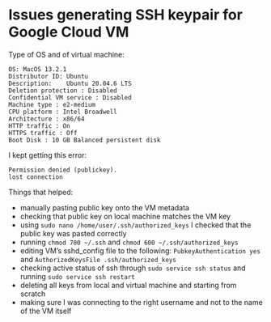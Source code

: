 # Issues generating SSH keypair for Google Cloud VM

Type of OS and of virtual machine:

    OS: MacOS 13.2.1
    Distributor ID: Ubuntu
    Description:	Ubuntu 20.04.6 LTS
    Deletion protection : Disabled
    Confidential VM service : Disabled 
    Machine type : e2-medium
    CPU platform : Intel Broadwell
    Architecture : x86/64
    HTTP traffic : On 
    HTTPS traffic : Off
    Boot Disk : 10 GB Balanced persistent disk


I kept getting this error: 

    Permission denied (publickey).
    lost connection

Things that helped: 

- manually pasting public key onto the VM metadata
- checking that public key on local machine matches the VM key 
- using `sudo nano /home/user/.ssh/authorized_keys` I checked that the public key was pasted correctly
- running `chmod 700 ~/.ssh` and `chmod 600 ~/.ssh/authorized_keys`
- editing VM’s sshd_config file to the following:  `PubkeyAuthentication yes`  and  `AuthorizedKeysFile .ssh/authorized_keys`
- checking active status of ssh through `sudo service ssh status` and running `sudo service ssh restart`
- deleting all keys from local and virtual machine and starting from scratch
- making sure I was connecting to the right username and not to the name of the VM itself 
